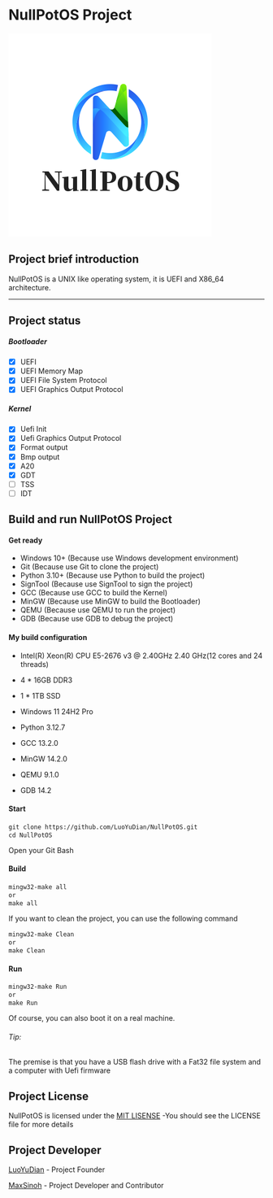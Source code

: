 # NullPotOS Project

![NullPotOSLogo](https://github.com/LuoYuDian/NullPotOS/blob/main/Docs/img/logo/logo.bmp)

## Project brief introduction

NullPotOS is a UNIX like operating system, it is UEFI and X86_64 architecture.

--------------------------------

## Project status

##### Bootloader

- [X] UEFI
- [X] UEFI Memory Map
- [X] UEFI File System Protocol
- [X] UEFI Graphics Output Protocol

##### Kernel

- [X] Uefi Init
- [X] Uefi Graphics Output Protocol
- [X] Format output
- [X] Bmp output
- [X] A20
- [X] GDT
- [ ] TSS
- [ ] IDT

## Build and run NullPotOS Project

#### Get ready

- Windows 10+ (Because use Windows development environment)
- Git (Because use Git to clone the project)
- Python 3.10+ (Because use Python to build the project)
- SignTool (Because use SignTool to sign the project)
- GCC (Because use GCC to build the Kernel)
- MinGW (Because use MinGW to build the Bootloader)
- QEMU (Because use QEMU to run the project)
- GDB (Because use GDB to debug the project)

#### My build configuration

- Intel(R) Xeon(R) CPU E5-2676 v3 @ 2.40GHz   2.40 GHz(12 cores and 24 threads)
- 4 * 16GB DDR3
- 1 * 1TB SSD

- Windows 11 24H2 Pro
- Python 3.12.7
- GCC 13.2.0
- MinGW 14.2.0
- QEMU 9.1.0
- GDB 14.2

#### Start

``` Shell
git clone https://github.com/LuoYuDian/NullPotOS.git
cd NullPotOS
```

Open your Git Bash

#### Build

``` Shell
mingw32-make all
or
make all
```

If you want to clean the project, you can use the following command

``` Shell
mingw32-make Clean
or
make Clean
```

#### Run

``` Shell
mingw32-make Run
or
make Run
```

Of course, you can also boot it on a real machine.

###### Tip:

The premise is that you have a USB flash drive with a Fat32 file system and a computer with Uefi firmware

## Project License

NullPotOS is licensed under the [MIT LISENSE](https://github.com/LuoYuDian/NullPotOS/blob/main/LICENSE.md) -You should see the LICENSE file for more details

## Project Developer

[LuoYuDian](https://github.com/LuoYuDian) - Project Founder

[MaxSinoh](https://github.com/MaxSinoh) - Project Developer and Contributor
